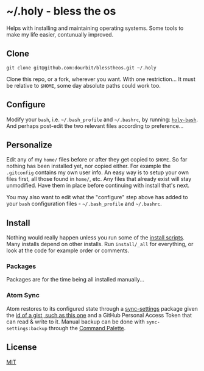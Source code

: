 # ~/.holy - bless the os

Helps with installing and maintaining operating systems.
Some tools to make my life easier, contunually improved.

## Clone

`git clone git@github.com:dourbit/blesstheos.git ~/.holy`

Clone this repo, or a fork, wherever you want. With one restriction...
It must be relative to `$HOME`, some day absolute paths could work too.

## Configure

Modify your `bash`, i.e. `~/.bash_profile` and `~/.bashrc`, by running:
[`holy-bash`](https://github.com/dourbit/blesstheos/blob/master/holy-bash).
And perhaps post-edit the two relevant files according to preference...

## Personalize

Edit any of my `home/` files before or after they get copied to `$HOME`.
So far nothing has been installed yet, nor copied either.
For example the `.gitconfig` contains my own user info.
An easy way is to setup your own files first, all those found in `home/`, etc.
Any files that already exist will stay unmodified.
Have them in place before continuing with install that's next.

You may also want to edit what the "configure" step above has
added to your `bash` configuration files - `~/.bash_profile` and `~/.bashrc`.

## Install

Nothing would really happen unless you run some of the
[install scripts](https://github.com/dourbit/blesstheos/tree/master/install).
Many installs depend on other installs.
Run `install/_all` for everything, or look at the code
for example order or comments.

### Packages

Packages are for the time being all installed manually...

### Atom Sync

Atom restores to its configured state through a [sync-settings](http://atom.io/packages/sync-settings) package given the [id of a gist, such as this one](https://gist.github.com/orlin/0a47688f152d7ceccb646a23e8245449) and a GitHub Personal Access Token that can read & write to it.
Manual backup can be done with `sync-settings:backup` through the [Command Palette](https://github.com/atom/command-palette).

## License

[MIT](http://orlin.mit-license.org)
